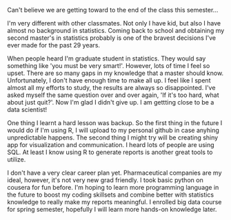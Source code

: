 Can't believe we are getting toward to the end of the class this semester...

I'm very different with other classmates. Not only I have kid, but also I have almost no background in statistics. Coming back to school and obtaining my second master's in statistics probably is one of the bravest decisions I've ever made for the past 29 years.

When people heard I'm graduate student in statistics. They would say something like 'you must be very smart!'. However, lots of time I feel so upset. There are so many gaps in my knowledge that a master should know. Unfortunately, I don't have enough time to make all up. I feel like I spent almost all my efforts to study, the results are always so disappointed. I've asked myself the same question over and over again, 'If it's too hard, what about just quit?'. Now I'm glad I didn't give up. I am gettting close to be a data scientist!

One thing I learnt a hard lesson was backup. So the first thing in the future I would do if I'm using R, I will upload to my personal github in case anyhing unpredictable happens. The second thing I might try will be creating shiny app for visualization and communication. I heard lots of people are using SQL. At least I know using R to generate reports is another great tools to utilize.

I don't have a very clear career plan yet. Pharmaceutical companies are my ideal, however, it's not very new grad friendly. I took basic python on cousera for fun before. I'm hoping to learn more programming language in the future to boost my coding skillsets and combine better with statistics knowledge to really make my reports meaningful. I enrolled big data course for spring semester, hopefully I will learn more hands-on knowledge later. 
